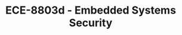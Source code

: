 ---
layout: course
title: ECE-8803d - Embedded Systems Security
aliases: 
course_id: ECE-8803d
permalink: /ECE-8803d/
avg_difficulty: 0
avg_rating: 0
avg_workload: 0
type: course_page
---